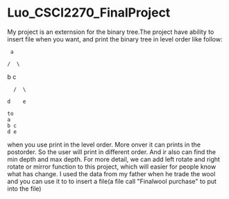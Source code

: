 # Luo_CSCI2270_FinalProject

 My project is an externsion for the binary tree.The project have ability to insert file when you want, and print the binary tree in level order like follow:
    
     a    
     
    /  \   
   b    c     
  
      /  \
      
    d    e
   
    to
    a
    b c
    d e
when you use print in the level order. More onver it can prints in the postorder. So the user will print in different order. And ir also can find the min depth and max depth. For more detail, we can add left rotate and right rotate or mirror function to this project, which will easier for people know what has change. I used the data from my father when he trade the wool and you can use it to to insert a file(a file call "Finalwool purchase" to put into the file)
